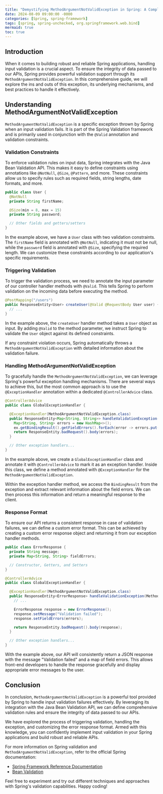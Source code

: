 ```yaml
---
title: "Demystifying MethodArgumentNotValidException in Spring: A Complete Guide"
date: 2024-08-09 09:00:00 -0000
categories: [Spring, spring-framework]
tags: [spring, spring-unchecked, org.springframework.web.bind]
mermaid: true
toc: true
---
```



## Introduction

When it comes to building robust and reliable Spring applications, handling input validation is a crucial aspect. To ensure the integrity of data passed to our APIs, Spring provides powerful validation support through its `MethodArgumentNotValidException`. In this comprehensive guide, we will explore the ins and outs of this exception, its underlying mechanisms, and best practices to handle it effectively.

## Understanding MethodArgumentNotValidException

`MethodArgumentNotValidException` is a specific exception thrown by Spring when an input validation fails. It is part of the Spring Validation framework and is primarily used in conjunction with the `@Valid` annotation and validation constraints.

### Validation Constraints

To enforce validation rules on input data, Spring integrates with the Java Bean Validation API. This makes it easy to define constraints using annotations like `@NotNull`, `@Size`, `@Pattern`, and more. These constraints allow us to specify rules such as required fields, string lengths, date formats, and more.

```java
public class User {
  @NotNull
  private String firstName;

  @Size(min = 8, max = 15)
  private String password;

  // Other fields and getters/setters
}
```

In the example above, we have a `User` class with two validation constraints. The `firstName` field is annotated with `@NotNull`, indicating it must not be null, while the `password` field is annotated with `@Size`, specifying the required length. We can customize these constraints according to our application's specific requirements.

### Triggering Validation

To trigger the validation process, we need to annotate the input parameter of our controller handler methods with `@Valid`. This tells Spring to perform validation on the incoming data before executing the method.

```java
@PostMapping("/users")
public ResponseEntity<User> createUser(@Valid @RequestBody User user) {
  // ...
}
```

In the example above, the `createUser` handler method takes a `User` object as input. By adding `@Valid` to the method parameter, we instruct Spring to validate the `User` object against its defined constraints.

If any constraint violation occurs, Spring automatically throws a `MethodArgumentNotValidException` with detailed information about the validation failure.

### Handling MethodArgumentNotValidException

To gracefully handle the `MethodArgumentNotValidException`, we can leverage Spring's powerful exception handling mechanisms. There are several ways to achieve this, but the most common approach is to use the `@ExceptionHandler` annotation within a dedicated `@ControllerAdvice` class.

```java
@ControllerAdvice
public class GlobalExceptionHandler {

  @ExceptionHandler(MethodArgumentNotValidException.class)
  public ResponseEntity<Map<String, String>> handleValidationException(MethodArgumentNotValidException ex) {
    Map<String, String> errors = new HashMap<>();
    ex.getBindingResult().getFieldErrors().forEach(error -> errors.put(error.getField(), error.getDefaultMessage()));
    return ResponseEntity.badRequest().body(errors);
  }

  // Other exception handlers...
}
```

In the example above, we create a `GlobalExceptionHandler` class and annotate it with `@ControllerAdvice` to mark it as an exception handler. Inside this class, we define a method annotated with `@ExceptionHandler` for the `MethodArgumentNotValidException`.

Within the exception handler method, we access the `BindingResult` from the exception and extract relevant information about the field errors. We can then process this information and return a meaningful response to the client.

### Response Format

To ensure our API returns a consistent response in case of validation failures, we can define a custom error format. This can be achieved by creating a custom error response object and returning it from our exception handler methods.

```java
public class ErrorResponse {
  private String message;
  private Map<String, String> fieldErrors;

  // Constructor, Getters, and Setters
}
```

```java
@ControllerAdvice
public class GlobalExceptionHandler {

  @ExceptionHandler(MethodArgumentNotValidException.class)
  public ResponseEntity<ErrorResponse> handleValidationException(MethodArgumentNotValidException ex) {
    // ...

    ErrorResponse response = new ErrorResponse();
    response.setMessage("Validation failed");
    response.setFieldErrors(errors);

    return ResponseEntity.badRequest().body(response);
  }

  // Other exception handlers...
}
```

With the example above, our API will consistently return a JSON response with the message "Validation failed" and a map of field errors. This allows front-end developers to handle the response gracefully and display appropriate error messages to the user.

## Conclusion

In conclusion, `MethodArgumentNotValidException` is a powerful tool provided by Spring to handle input validation failures effectively. By leveraging its integration with the Java Bean Validation API, we can define comprehensive validation rules and ensure the integrity of data passed to our APIs.

We have explored the process of triggering validation, handling the exception, and customizing the error response format. Armed with this knowledge, you can confidently implement input validation in your Spring applications and build robust and reliable APIs.

For more information on Spring validation and `MethodArgumentNotValidException`, refer to the official Spring documentation:

- [Spring Framework Reference Documentation](https://docs.spring.io/spring-framework/docs/current/reference/html/)
- [Bean Validation](https://beanvalidation.org/)

Feel free to experiment and try out different techniques and approaches with Spring's validation capabilities. Happy coding!


